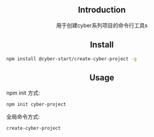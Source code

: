 <h2 align="center">Introduction</h2>
<div align="center">用于创建cyber系列项目的命令行工具s</div>
<h2 align="center">Install</h2>

```bash
npm install @cyber-start/create-cyber-project -g
```

<h2 align="center">Usage</h2>

npm init 方式:
```bash
npm init cyber-project
```

全局命令方式:
```bash
create-cyber-project
```